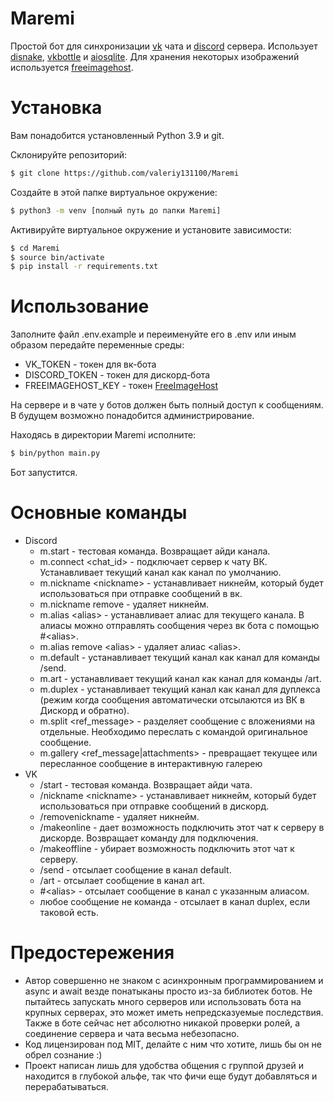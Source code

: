 # Maremi
Простой бот для синхронизации [vk](https://vk.com) чата и [discord](https://discord.com) сервера. Использует [disnake](https://github.com/DisnakeDev/disnake), [vkbottle](https://github.com/vkbottle/vkbottle) и [aiosqlite](https://github.com/omnilib/aiosqlite). Для хранения некоторых изображений используется [freeimagehost](https://freeimage.host/).

# Установка
Вам понадобится установленный Python 3.9 и git.

Склонируйте репозиторий:
```bash
$ git clone https://github.com/valeriy131100/Maremi
```

Создайте в этой папке виртуальное окружение:
```bash
$ python3 -m venv [полный путь до папки Maremi]
```

Активируйте виртуальное окружение и установите зависимости:
```bash
$ cd Maremi
$ source bin/activate
$ pip install -r requirements.txt
```
# Использование
Заполните файл .env.example и переименуйте его в .env или иным образом передайте переменные среды:
* VK_TOKEN - токен для вк-бота
* DISCORD_TOKEN - токен для дискорд-бота
* FREEIMAGEHOST_KEY - токен [FreeImageHost](https://freeimage.host/page/api)

На сервере и в чате у ботов должен быть полный доступ к сообщениям. В будущем возможно понадобится администрирование.

Находясь в директории Maremi исполните:
```bash
$ bin/python main.py
```
Бот запустится.

# Основные команды
* Discord
  * m.start - тестовая команда. Возвращает айди канала.
  * m.connect \<chat_id\> - подключает сервер к чату ВК. Устанавливает текущий канал как канал по умолчанию.
  * m.nickname \<nickname\> - устанавливает никнейм, который будет использоваться при отправке сообщений в вк.
  * m.nickname remove - удаляет никнейм.
  * m.alias \<alias\> - устанавливает алиас для текущего канала. В алиасы можно отправлять сообщения через вк бота с помощью \#\<alias\>.
  * m.alias remove \<alias\> - удаляет алиас \<alias\>.
  * m.default - устанавливает текущий канал как канал для команды /send.
  * m.art - устанавливает текущий канал как канал для команды /art.
  * m.duplex - устанавливает текущий канал как канал для дуплекса (режим когда сообщения автоматически отсылаются из ВК в Дискорд и обратно).
  * m.split \<ref_message\> - разделяет сообщение с вложениями на отдельные. Необходимо переслать с командой оригинальное сообщение.
  * m.gallery \<ref_message|attachments\> - превращает текущее или пересланное сообщение в интерактивную галерею
* VK
  * /start - тестовая команда. Возвращает айди чата.
  * /nickname \<nickname\> - устанавливает никнейм, который будет использоваться при отправке сообщений в дискорд.
  * /removenickname - удаляет никнейм.
  * /makeonline - дает возможность подключить этот чат к серверу в дискорде. Возвращает команду для подключения.
  * /makeoffline - убирает возможность подключить этот чат к серверу.
  * /send - отсылает сообщение в канал default.
  * /art - отсылает сообщение в канал art.
  * \#\<alias\> - отсылает сообщение в канал с указанным алиасом.
  * любое сообщение не команда - отсылает в канал duplex, если таковой есть.

# Предостережения
* Автор совершенно не знаком с асинхронным программированием и async и await везде понатыканы просто из-за библиотек ботов. Не пытайтесь запускать много серверов или использовать бота на крупных серверах, это может иметь непредсказуемые последствия. Также в боте сейчас нет абсолютно никакой проверки ролей, а соединение сервера и чата весьма небезопасно. 
* Код лицензирован под MIT, делайте с ним что хотите, лишь бы он не обрел сознание :)
* Проект написан лишь для удобства общения с группой друзей и находится в глубокой альфе, так что фичи еще будут добавляться и перерабатываться.
